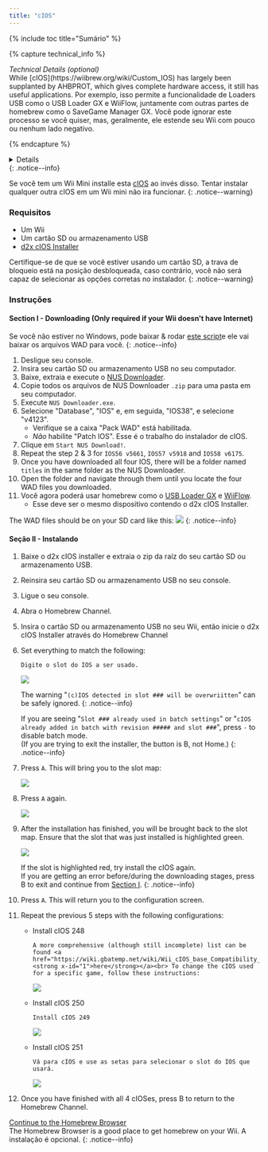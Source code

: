 ```yaml
---
title: "cIOS"
---
```


{% include toc title="Sumário" %}

{% capture technical_info %}
<summary><em>Technical Details (optional)</em></summary> While [cIOS](https://wiibrew.org/wiki/Custom_IOS) has largely been supplanted by AHBPROT, which gives complete hardware access, it still has useful applications. Por exemplo, isso permite a funcionalidade de Loaders USB como o USB Loader GX e WiiFlow, juntamente com outras partes de homebrew como o SaveGame Manager GX. Você pode ignorar este processo se você quiser, mas, geralmente, ele estende seu Wii com pouco ou nenhum lado negativo.

{% endcapture %}
<details>{{ technical_info | markdownify }}</details>
{: .notice--info}

Se você tem um Wii Mini installe esta [cIOS](cios-mini) ao invés disso. Tentar instalar qualquer outra cIOS em um Wii mini não ira funcionar.
{: .notice--warning}

### Requisitos

* Um Wii
* Um cartão SD ou armazenamento USB
* [d2x cIOS Installer](/assets/files/d2x-cios-installer.zip)

Certifique-se de que se você estiver usando um cartão SD, a trava de bloqueio está na posição desbloqueada, caso contrário, você não será capaz de selecionar as opções corretas no instalador.
{: .notice--warning}

### Instruções

#### Section I - Downloading (Only required if your Wii doesn't have Internet)

Se você não estiver no Windows, pode baixar & rodar [este script](/assets/files/d2x_offline_ios.sh)e ele vai baixar os arquivos WAD para você.
{: .notice--info}

1. Desligue seu console.
1. Insira seu cartão SD ou armazenamento USB no seu computador.
1. Baixe, extraia e execute o [NUS Downloader](https://github.com/WiiDatabase/nusdownloader/releases/latest/download/NUSD-Mod-NUS-Fix.zip).
1. Copie todos os arquivos de NUS Downloader `.zip` para uma pasta em seu computador.
1. Execute `NUS Downloader.exe`.
1. Selecione "Database", "IOS" e, em seguida, "IOS38", e selecione "v4123".
    + Verifique se a caixa "Pack WAD" está habilitada.
    + *Não* habilite "Patch IOS". Esse é o trabalho do instalador de cIOS.
1. Clique em `Start NUS Download!`.
1. Repeat the step 2 & 3 for `IOS56 v5661`, `IOS57 v5918` and `IOS58 v6175`.
1. Once you have downloaded all four IOS, there will be a folder named `titles` in the same folder as the NUS Downloader.
1. Open the folder and navigate through them until you locate the four WAD files you downloaded.
1. Você agora poderá usar homebrew como o [USB Loader GX](usbloadergx) e [WiiFlow](wiiflow).
    + Esse deve ser o mesmo dispositivo contendo o d2x cIOS Installer.

The WAD files should be on your SD card like this: ![](/images/cios/d2x_offline_ios.png)
{: .notice--info}

#### Seção II - Instalando


1. Baixe o d2x cIOS installer e extraia o zip da raíz do seu cartão SD ou armazenamento USB.
1. Reinsira seu cartão SD ou armazenamento USB no seu console.
1. Ligue o seu console.
1. Abra o Homebrew Channel.
1. Insira o cartão SD ou armazenamento USB no seu Wii, então inicie o d2x cIOS Installer através do Homebrew Channel
1. Set everything to match the following:

    ```
    Digite o slot do IOS a ser usado.
    ```

    ![](/images/cios/d2x_v11_248.png)

    The warning "`(c)IOS detected in slot ### will be overwriitten`" can be safely ignored.
    {: .notice--info}

    If you are seeing "`Slot ### already used in batch settings`" or "`cIOS already added in batch with revision ##### and slot ###`", press `-` to disable batch mode. <br> (If you are trying to exit the installer, the button is B, not Home.)
    {: .notice--info}

1. Press `A`. This will bring you to the slot map:

    ![](/images/cios/d2x_summary.png)

1. Press `A` again.

    ![](/images/cios/d2x_installation.png)

1. After the installation has finished, you will be brought back to the slot map. Ensure that the slot that was just installed is highlighted green.

    ![](/images/cios/d2x_log.png)

    If the slot is highlighted red, try install the cIOS again. <br> If you are getting an error before/during the downloading stages, press B to exit and continue from [Section I](#section-i---downloading).
    {: .notice--info}

1. Press `A`. This will return you to the configuration screen.
1. Repeat the previous 5 steps with the following configurations:

    + Install cIOS 248

        ```
        A more comprehensive (although still incomplete) list can be found <a href="https://wiki.gbatemp.net/wiki/Wii_cIOS_base_Compatibility_List"><strong x-id="1">here</strong></a><br> To change the cIOS used for a specific game, follow these instructions:
        ```

        ![](/images/cios/d2x_v11_249.png)

    + Install cIOS 250

        ```
        Install cIOS 249
        ```

        ![](/images/cios/d2x_v11_250.png)

    + Install cIOS 251

        ```
        Vá para cIOS e use as setas para selecionar o slot do IOS que usará.
        ```

        ![](/images/cios/d2x_v11_251.png)

1. Once you have finished with all 4 cIOSes, press B to return to the Homebrew Channel.

[Continue to the Homebrew Browser](hbb)<br> The Homebrew Browser is a good place to get homebrew on your Wii. A instalação é opcional.
{: .notice--info}

